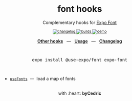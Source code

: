 <div align="center">
    <h1>font hooks</h1>
    <p>Complementary hooks for <a href="https://docs.expo.io/versions/latest/sdk/font/">Expo Font</a></p>
    <sup>
        <a href="https://github.com/byCedric/use-expo/blob/master/packages/font/CHANGELOG.md">
            <img src="https://img.shields.io/npm/v/@use-expo/font?style=flat-square" alt="changelog" />
        </a>
        <a href="https://github.com/bycedric/use-expo/actions">
            <img src="https://img.shields.io/github/workflow/status/byCedric/use-expo/Packages/master.svg?style=flat-square" alt="builds" />
        </a>
        <a href="https://exp.host/@bycedric/use-expo">
            <img src="https://img.shields.io/badge/demo-expo.io-lightgrey.svg?style=flat-square" alt="demo" />
        </a>
    </sup>
    <br />
    <p align="center">
        <a href="https://github.com/byCedric/use-expo#readme"><b>Other hooks</b></a>
        &nbsp;&nbsp;&mdash;&nbsp;&nbsp;
        <a href="https://github.com/byCedric/use-expo#usage"><b>Usage</b></a>
        &nbsp;&nbsp;&mdash;&nbsp;&nbsp;
        <a href="https://github.com/byCedric/use-expo/blob/master/CHANGELOG.md"><b>Changelog</b></a>
    </p>
    <br />
    <pre>expo install @use-expo/font expo-font</pre>
    <br />
</div>

- [`useFonts`](./docs/use-fonts.md) &nbsp;&mdash;&nbsp; load a map of fonts

<div align="center">
    <br />
    with :heart: <strong>byCedric</strong>
    <br />
</div>
